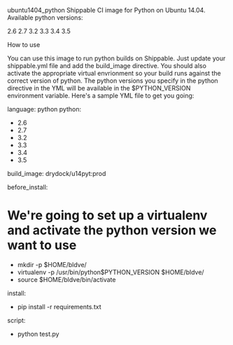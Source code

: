 ubuntu1404_python
Shippable CI image for Python on Ubuntu 14.04. Available python versions:

2.6
2.7
3.2
3.3
3.4
3.5

How to use

You can use this image to run python builds on Shippable. Just update your shippable.yml file and add the build_image directive. You should also activate the appropriate virtual envrionment so your build runs against the correct version of python. The python versions you specify in the python directive in the YML will be available in the $PYTHON_VERSION environment variable. Here's a sample YML file to get you going:

language: python
python:
  - 2.6
  - 2.7
  - 3.2
  - 3.3
  - 3.4
  - 3.5

build_image: drydock/u14pyt:prod

before_install:
  # We're going to set up a virtualenv and activate the python version we want to use
  - mkdir -p $HOME/bldve/
  - virtualenv -p /usr/bin/python$PYTHON_VERSION $HOME/bldve/
  - source $HOME/bldve/bin/activate

install:
  - pip install -r requirements.txt

script:
  - python test.py

